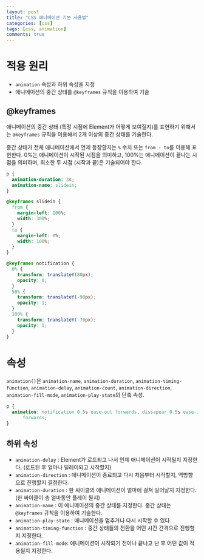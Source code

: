 ```yaml
---
layout: post
title: "CSS 애니메이션 기본 사용법"
categories: [css]
tags: [css, animation]
comments: true
---
```


# 적용 원리

- `animation` 속성과 하위 속성을 지정
- 애니메이션의 중간 상태를 `@keyframes` 규칙을 이용하여 기술

## @keyframes

애니메이션의 중간 상태 (특정 시점에 Element가 어떻게 보여질지)를 표현하기 위해서는 `@keyframes` 규칙을 이용해서 2개 이상의 중간 상태를 기술한다.

중간 상태가 전체 애니메이션에서 언제 등장할지는 `%` 수치 또는 `from - to`를 이용해 표현한다. 0%는 애니메이션이 시작된 시점을 의미하고, 100%는 애니메이션이 끝나는 시점을 의미하며, 최소한 두 시점 (시작과 끝)은 기술되어야 한다.

```css
p {
  animation-duration: 3s;
  animation-name: slidein;
}

@keyframes slidein {
  from {
    margin-left: 100%;
    width: 300%;
  }
  to {
    margin-left: 0%;
    width: 100%;
  }
}
```

```css
@keyframes notification {
  0% {
    transform: translateY(80px);
    opacity: 0;
  }
  50% {
    transform: translateY(-90px);
    opacity: 1;
  }
  100% {
    transform: translateY(-70px);
    opacity: 1;
  }
}
```

# 속성

`animation()`은 `animation-name`, `animation-duration`, `animation-timing-function`, `animation-delay`, `animation-count`, `animation-direction`, `animation-fill-mode`, `animation-play-state`의 단축 속성.

```css
p {
  animation: notification 0.5s ease-out forwards, dissapear 0.5s ease-in
      forwards;
}
```

## 하위 속성

- `animation-delay` : Element가 로드되고 나서 언제 애니메이션이 시작될지 지정한다. (로드된 후 얼마나 딜레이되고 시작할지)
- `animation-direction` : 애니메이션이 종료되고 다시 처음부터 시작할지, 역방향으로 진행할지 결정한다.
- `animation-duration` : 한 싸이클의 애니메이션이 얼마에 걸쳐 일어날지 지정한다. (한 싸이클이 총 얼마동안 플레이 될지)
- `animation-name` : 이 애니메이션의 중간 상태를 지정한다. 중간 상태는 `@keyframes` 규칙을 이용하여 기술한다.
- `animation-play-state` : 애니메이션을 멈추거나 다시 시작할 수 있다.
- `animation-timing-function` : 중간 상태들의 전환을 어떤 시간 간격으로 진행할지 지정한다.
- `animation-fill-mode`: 애니메이션이 시작되기 전이나 끝나고 난 후 어떤 값이 적용될지 지정한다.
